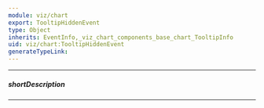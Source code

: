 ```yaml
---
module: viz/chart
export: TooltipHiddenEvent
type: Object
inherits: EventInfo,_viz_chart_components_base_chart_TooltipInfo
uid: viz/chart:TooltipHiddenEvent
generateTypeLink: 
---
```

---
##### shortDescription
<!-- Description goes here -->

---
<!-- Description goes here -->